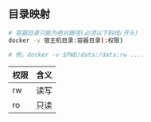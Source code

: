 <!--
 * @Description: 
 * @Version: 1.0
 * @Author: DaLao
 * @Email: dalao_li@163.com
 * @Date: 2021-11-09 00:07:16
 * @LastEditors: DaLao
 * @LastEditTime: 2021-12-13 22:53:08
-->

## 目录映射

```sh
# 容器目录只能为绝对路径(必须以下斜线/开头)
docker -v 宿主机目录:容器目录(:权限)

# 例，docker -v $PWD/data:/data:rw ....
```
| 权限 | 含义 |
| ---- | ---- |
| rw   | 读写 |
| ro   | 只读 |

